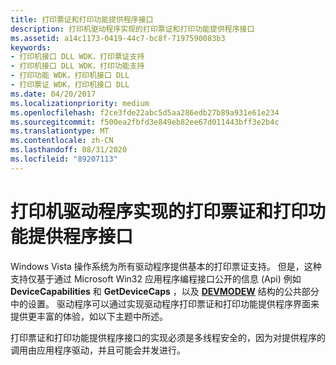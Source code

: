 ```yaml
---
title: 打印票证和打印功能提供程序接口
description: 打印机驱动程序实现的打印票证和打印功能提供程序接口
ms.assetid: a14c1173-0419-44c7-bc8f-7197590083b3
keywords:
- 打印机接口 DLL WDK，打印票证支持
- 打印机接口 DLL WDK，打印功能支持
- 打印功能 WDK，打印机接口 DLL
- 打印票证 WDK，打印机接口 DLL
ms.date: 04/20/2017
ms.localizationpriority: medium
ms.openlocfilehash: f2ce3fde22abc5d5aa286edb27b89a931e61e234
ms.sourcegitcommit: f500ea2fbfd3e849eb82ee67d011443bff3e2b4c
ms.translationtype: MT
ms.contentlocale: zh-CN
ms.lasthandoff: 08/31/2020
ms.locfileid: "89207113"
---
```

# <a name="print-ticket-and-print-capabilities-provider-interface-implemented-by-printer-drivers"></a>打印机驱动程序实现的打印票证和打印功能提供程序接口


Windows Vista 操作系统为所有驱动程序提供基本的打印票证支持。 但是，这种支持仅基于通过 Microsoft Win32 应用程序编程接口公开的信息 (Api) 例如 **DeviceCapabilities** 和 **GetDeviceCaps** ，以及 [**DEVMODEW**](/windows/win32/api/wingdi/ns-wingdi-devmodew) 结构的公共部分中的设置。 驱动程序可以通过实现驱动程序打印票证和打印功能提供程序界面来提供更丰富的体验，如以下主题中所述。

打印票证和打印功能提供程序接口的实现必须是多线程安全的，因为对提供程序的调用由应用程序驱动，并且可能会并发进行。

 

